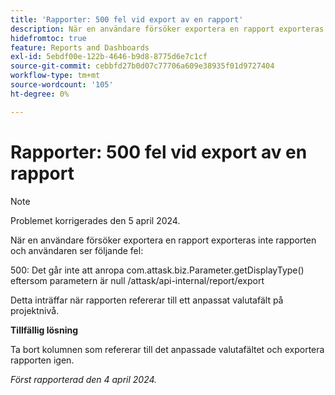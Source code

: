 ```yaml
---
title: 'Rapporter: 500 fel vid export av en rapport'
description: När en användare försöker exportera en rapport exporteras inte rapporten och användaren ser ett fel. Det finns en lösning.
hidefromtoc: true
feature: Reports and Dashboards
exl-id: 5ebdf00e-122b-4646-b9d8-8775d6e7c1cf
source-git-commit: cebbfd27b0d07c77706a609e38935f01d9727404
workflow-type: tm+mt
source-wordcount: '105'
ht-degree: 0%

---
```


# Rapporter: 500 fel vid export av en rapport

>[!NOTE]
>
>Problemet korrigerades den 5 april 2024.

När en användare försöker exportera en rapport exporteras inte rapporten och användaren ser följande fel:

500: Det går inte att anropa com.attask.biz.Parameter.getDisplayType() eftersom parametern är null /attask/api-internal/report/export

Detta inträffar när rapporten refererar till ett anpassat valutafält på projektnivå.

**Tillfällig lösning**

Ta bort kolumnen som refererar till det anpassade valutafältet och exportera rapporten igen.

_Först rapporterad den 4 april 2024._
